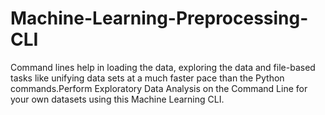 # Machine-Learning-Preprocessing-CLI

Command lines help in loading the data, exploring the data and file-based tasks like unifying data sets at a much faster pace than the Python commands.Perform Exploratory Data Analysis on the Command Line for your own datasets using this Machine Learning CLI.
